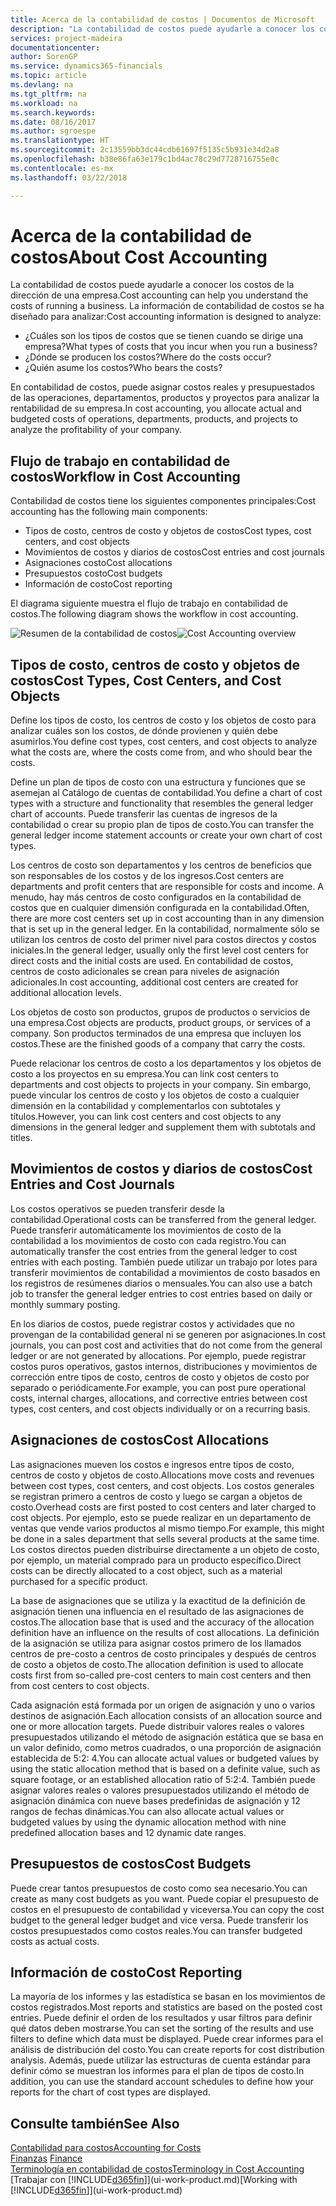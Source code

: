 ```yaml
---
title: Acerca de la contabilidad de costos | Documentos de Microsoft
description: "La contabilidad de costos puede ayudarle a conocer los costos de la dirección de una empresa."
services: project-madeira
documentationcenter: 
author: SorenGP
ms.service: dynamics365-financials
ms.topic: article
ms.devlang: na
ms.tgt_pltfrm: na
ms.workload: na
ms.search.keywords: 
ms.date: 08/16/2017
ms.author: sgroespe
ms.translationtype: HT
ms.sourcegitcommit: 2c13559bb3dc44cdb61697f5135c5b931e34d2a8
ms.openlocfilehash: b38e86fa63e179c1bd4ac78c29d7728716755e0c
ms.contentlocale: es-mx
ms.lasthandoff: 03/22/2018

---
```

# <a name="about-cost-accounting"></a><span data-ttu-id="ab8fe-103">Acerca de la contabilidad de costos</span><span class="sxs-lookup"><span data-stu-id="ab8fe-103">About Cost Accounting</span></span>
<span data-ttu-id="ab8fe-104">La contabilidad de costos puede ayudarle a conocer los costos de la dirección de una empresa.</span><span class="sxs-lookup"><span data-stu-id="ab8fe-104">Cost accounting can help you understand the costs of running a business.</span></span> <span data-ttu-id="ab8fe-105">La información de contabilidad de costos se ha diseñado para analizar:</span><span class="sxs-lookup"><span data-stu-id="ab8fe-105">Cost accounting information is designed to analyze:</span></span>  

-   <span data-ttu-id="ab8fe-106">¿Cuáles son los tipos de costos que se tienen cuando se dirige una empresa?</span><span class="sxs-lookup"><span data-stu-id="ab8fe-106">What types of costs that you incur when you run a business?</span></span>  
-   <span data-ttu-id="ab8fe-107">¿Dónde se producen los costos?</span><span class="sxs-lookup"><span data-stu-id="ab8fe-107">Where do the costs occur?</span></span>  
-   <span data-ttu-id="ab8fe-108">¿Quién asume los costos?</span><span class="sxs-lookup"><span data-stu-id="ab8fe-108">Who bears the costs?</span></span>  

<span data-ttu-id="ab8fe-109">En contabilidad de costos, puede asignar costos reales y presupuestados de las operaciones, departamentos, productos y proyectos para analizar la rentabilidad de su empresa.</span><span class="sxs-lookup"><span data-stu-id="ab8fe-109">In cost accounting, you allocate actual and budgeted costs of operations, departments, products, and projects to analyze the profitability of your company.</span></span>  

## <a name="workflow-in-cost-accounting"></a><span data-ttu-id="ab8fe-110">Flujo de trabajo en contabilidad de costos</span><span class="sxs-lookup"><span data-stu-id="ab8fe-110">Workflow in Cost Accounting</span></span>  
<span data-ttu-id="ab8fe-111">Contabilidad de costos tiene los siguientes componentes principales:</span><span class="sxs-lookup"><span data-stu-id="ab8fe-111">Cost accounting has the following main components:</span></span>  

-   <span data-ttu-id="ab8fe-112">Tipos de costo, centros de costo y objetos de costos</span><span class="sxs-lookup"><span data-stu-id="ab8fe-112">Cost types, cost centers, and cost objects</span></span>  
-   <span data-ttu-id="ab8fe-113">Movimientos de costos y diarios de costos</span><span class="sxs-lookup"><span data-stu-id="ab8fe-113">Cost entries and cost journals</span></span>  
-   <span data-ttu-id="ab8fe-114">Asignaciones costo</span><span class="sxs-lookup"><span data-stu-id="ab8fe-114">Cost allocations</span></span>  
-   <span data-ttu-id="ab8fe-115">Presupuestos costo</span><span class="sxs-lookup"><span data-stu-id="ab8fe-115">Cost budgets</span></span>
-   <span data-ttu-id="ab8fe-116">Información de costo</span><span class="sxs-lookup"><span data-stu-id="ab8fe-116">Cost reporting</span></span>  

<span data-ttu-id="ab8fe-117">El diagrama siguiente muestra el flujo de trabajo en contabilidad de costos.</span><span class="sxs-lookup"><span data-stu-id="ab8fe-117">The following diagram shows the workflow in cost accounting.</span></span>  

<span data-ttu-id="ab8fe-118">![Resumen de la contabilidad de costos](media/costaccountingoverview.png "ResumenContabilidadCostos")</span><span class="sxs-lookup"><span data-stu-id="ab8fe-118">![Cost Accounting overview](media/costaccountingoverview.png "CostAccountingOverview")</span></span>  

## <a name="cost-types-cost-centers-and-cost-objects"></a><span data-ttu-id="ab8fe-119">Tipos de costo, centros de costo y objetos de costos</span><span class="sxs-lookup"><span data-stu-id="ab8fe-119">Cost Types, Cost Centers, and Cost Objects</span></span>  
<span data-ttu-id="ab8fe-120">Define los tipos de costo, los centros de costo y los objetos de costo para analizar cuáles son los costos, de dónde provienen y quién debe asumirlos.</span><span class="sxs-lookup"><span data-stu-id="ab8fe-120">You define cost types, cost centers, and cost objects to analyze what the costs are, where the costs come from, and who should bear the costs.</span></span>  

<span data-ttu-id="ab8fe-121">Define un plan de tipos de costo con una estructura y funciones que se asemejan al Catálogo de cuentas de contabilidad.</span><span class="sxs-lookup"><span data-stu-id="ab8fe-121">You define a chart of cost types with a structure and functionality that resembles the general ledger chart of accounts.</span></span> <span data-ttu-id="ab8fe-122">Puede transferir las cuentas de ingresos de la contabilidad o crear su propio plan de tipos de costo.</span><span class="sxs-lookup"><span data-stu-id="ab8fe-122">You can transfer the general ledger income statement accounts or create your own chart of cost types.</span></span>  

<span data-ttu-id="ab8fe-123">Los centros de costo son departamentos y los centros de beneficios que son responsables de los costos y de los ingresos.</span><span class="sxs-lookup"><span data-stu-id="ab8fe-123">Cost centers are departments and profit centers that are responsible for costs and income.</span></span> <span data-ttu-id="ab8fe-124">A menudo, hay más centros de costo configurados en la contabilidad de costos que en cualquier dimensión configurada en la contabilidad.</span><span class="sxs-lookup"><span data-stu-id="ab8fe-124">Often, there are more cost centers set up in cost accounting than in any dimension that is set up in the general ledger.</span></span> <span data-ttu-id="ab8fe-125">En la contabilidad, normalmente sólo se utilizan los centros de costo del primer nivel para costos directos y costos iniciales.</span><span class="sxs-lookup"><span data-stu-id="ab8fe-125">In the general ledger, usually only the first level cost centers for direct costs and the initial costs are used.</span></span> <span data-ttu-id="ab8fe-126">En contabilidad de costos, centros de costo adicionales se crean para niveles de asignación adicionales.</span><span class="sxs-lookup"><span data-stu-id="ab8fe-126">In cost accounting, additional cost centers are created for additional allocation levels.</span></span>  

<span data-ttu-id="ab8fe-127">Los objetos de costo son productos, grupos de productos o servicios de una empresa.</span><span class="sxs-lookup"><span data-stu-id="ab8fe-127">Cost objects are products, product groups, or services of a company.</span></span> <span data-ttu-id="ab8fe-128">Son productos terminados de una empresa que incluyen los costos.</span><span class="sxs-lookup"><span data-stu-id="ab8fe-128">These are the finished goods of a company that carry the costs.</span></span>  

<span data-ttu-id="ab8fe-129">Puede relacionar los centros de costo a los departamentos y los objetos de costo a los proyectos en su empresa.</span><span class="sxs-lookup"><span data-stu-id="ab8fe-129">You can link cost centers to departments and cost objects to projects in your company.</span></span> <span data-ttu-id="ab8fe-130">Sin embargo, puede vincular los centros de costo y los objetos de costo a cualquier dimensión en la contabilidad y complementarlos con subtotales y títulos.</span><span class="sxs-lookup"><span data-stu-id="ab8fe-130">However, you can link cost centers and cost objects to any dimensions in the general ledger and supplement them with subtotals and titles.</span></span>  

## <a name="cost-entries-and-cost-journals"></a><span data-ttu-id="ab8fe-131">Movimientos de costos y diarios de costos</span><span class="sxs-lookup"><span data-stu-id="ab8fe-131">Cost Entries and Cost Journals</span></span>  
<span data-ttu-id="ab8fe-132">Los costos operativos se pueden transferir desde la contabilidad.</span><span class="sxs-lookup"><span data-stu-id="ab8fe-132">Operational costs can be transferred from the general ledger.</span></span> <span data-ttu-id="ab8fe-133">Puede transferir automáticamente los movimientos de costo de la contabilidad a los movimientos de costo con cada registro.</span><span class="sxs-lookup"><span data-stu-id="ab8fe-133">You can automatically transfer the cost entries from the general ledger to cost entries with each posting.</span></span> <span data-ttu-id="ab8fe-134">También puede utilizar un trabajo por lotes para transferir movimientos de contabilidad a movimientos de costo basados en los registros de resúmenes diarios o mensuales.</span><span class="sxs-lookup"><span data-stu-id="ab8fe-134">You can also use a batch job to transfer the general ledger entries to cost entries based on daily or monthly summary posting.</span></span>  

<span data-ttu-id="ab8fe-135">En los diarios de costos, puede registrar costos y actividades que no provengan de la contabilidad general ni se generen por asignaciones.</span><span class="sxs-lookup"><span data-stu-id="ab8fe-135">In cost journals, you can post cost and activities that do not come from the general ledger or are not generated by allocations.</span></span> <span data-ttu-id="ab8fe-136">Por ejemplo, puede registrar costos puros operativos, gastos internos, distribuciones y movimientos de corrección entre tipos de costo, centros de costo y objetos de costo por separado o periódicamente.</span><span class="sxs-lookup"><span data-stu-id="ab8fe-136">For example, you can post pure operational costs, internal charges, allocations, and corrective entries between cost types, cost centers, and cost objects individually or on a recurring basis.</span></span>  

## <a name="cost-allocations"></a><span data-ttu-id="ab8fe-137">Asignaciones de costos</span><span class="sxs-lookup"><span data-stu-id="ab8fe-137">Cost Allocations</span></span>  
<span data-ttu-id="ab8fe-138">Las asignaciones mueven los costos e ingresos entre tipos de costo, centros de costo y objetos de costo.</span><span class="sxs-lookup"><span data-stu-id="ab8fe-138">Allocations move costs and revenues between cost types, cost centers, and cost objects.</span></span> <span data-ttu-id="ab8fe-139">Los costos generales se registran primero a centros de costo y luego se cargan a objetos de costo.</span><span class="sxs-lookup"><span data-stu-id="ab8fe-139">Overhead costs are first posted to cost centers and later charged to cost objects.</span></span> <span data-ttu-id="ab8fe-140">Por ejemplo, esto se puede realizar en un departamento de ventas que vende varios productos al mismo tiempo.</span><span class="sxs-lookup"><span data-stu-id="ab8fe-140">For example, this might be done in a sales department that sells several products at the same time.</span></span> <span data-ttu-id="ab8fe-141">Los costos directos pueden distribuirse directamente a un objeto de costo, por ejemplo, un material comprado para un producto específico.</span><span class="sxs-lookup"><span data-stu-id="ab8fe-141">Direct costs can be directly allocated to a cost object, such as a material purchased for a specific product.</span></span>  

<span data-ttu-id="ab8fe-142">La base de asignaciones que se utiliza y la exactitud de la definición de asignación tienen una influencia en el resultado de las asignaciones de costos.</span><span class="sxs-lookup"><span data-stu-id="ab8fe-142">The allocation base that is used and the accuracy of the allocation definition have an influence on the results of cost allocations.</span></span> <span data-ttu-id="ab8fe-143">La definición de la asignación se utiliza para asignar costos primero de los llamados centros de pre-costo a centros de costo principales y después de centros de costo a objetos de costo.</span><span class="sxs-lookup"><span data-stu-id="ab8fe-143">The allocation definition is used to allocate costs first from so-called pre-cost centers to main cost centers and then from cost centers to cost objects.</span></span>  

<span data-ttu-id="ab8fe-144">Cada asignación está formada por un origen de asignación y uno o varios destinos de asignación.</span><span class="sxs-lookup"><span data-stu-id="ab8fe-144">Each allocation consists of an allocation source and one or more allocation targets.</span></span> <span data-ttu-id="ab8fe-145">Puede distribuir valores reales o valores presupuestados utilizando el método de asignación estática que se basa en un valor definido, como metros cuadrados, o una proporción de asignación establecida de 5:2: 4.</span><span class="sxs-lookup"><span data-stu-id="ab8fe-145">You can allocate actual values or budgeted values by using the static allocation method that is based on a definite value, such as square footage, or an established allocation ratio of 5:2:4.</span></span> <span data-ttu-id="ab8fe-146">También puede asignar valores reales o valores presupuestados utilizando el método de asignación dinámica con nueve bases predefinidas de asignación y 12 rangos de fechas dinámicas.</span><span class="sxs-lookup"><span data-stu-id="ab8fe-146">You can also allocate actual values or budgeted values by using the dynamic allocation method with nine predefined allocation bases and 12 dynamic date ranges.</span></span>  

## <a name="cost-budgets"></a><span data-ttu-id="ab8fe-147">Presupuestos de costos</span><span class="sxs-lookup"><span data-stu-id="ab8fe-147">Cost Budgets</span></span>  
<span data-ttu-id="ab8fe-148">Puede crear tantos presupuestos de costo como sea necesario.</span><span class="sxs-lookup"><span data-stu-id="ab8fe-148">You can create as many cost budgets as you want.</span></span> <span data-ttu-id="ab8fe-149">Puede copiar el presupuesto de costos en el presupuesto de contabilidad y viceversa.</span><span class="sxs-lookup"><span data-stu-id="ab8fe-149">You can copy the cost budget to the general ledger budget and vice versa.</span></span> <span data-ttu-id="ab8fe-150">Puede transferir los costos presupuestados como costos reales.</span><span class="sxs-lookup"><span data-stu-id="ab8fe-150">You can transfer budgeted costs as actual costs.</span></span>  

## <a name="cost-reporting"></a><span data-ttu-id="ab8fe-151">Información de costo</span><span class="sxs-lookup"><span data-stu-id="ab8fe-151">Cost Reporting</span></span>  
<span data-ttu-id="ab8fe-152">La mayoría de los informes y las estadística se basan en los movimientos de costos registrados.</span><span class="sxs-lookup"><span data-stu-id="ab8fe-152">Most reports and statistics are based on the posted cost entries.</span></span> <span data-ttu-id="ab8fe-153">Puede definir el orden de los resultados y usar filtros para definir qué datos deben mostrarse.</span><span class="sxs-lookup"><span data-stu-id="ab8fe-153">You can set the sorting of the results and use filters to define which data must be displayed.</span></span> <span data-ttu-id="ab8fe-154">Puede crear informes para el análisis de distribución del costo.</span><span class="sxs-lookup"><span data-stu-id="ab8fe-154">You can create reports for cost distribution analysis.</span></span> <span data-ttu-id="ab8fe-155">Además, puede utilizar las estructuras de cuenta estándar para definir cómo se muestran los informes para el plan de tipos de costo.</span><span class="sxs-lookup"><span data-stu-id="ab8fe-155">In addition, you can use the standard account schedules to define how your reports for the chart of cost types are displayed.</span></span>  

## <a name="see-also"></a><span data-ttu-id="ab8fe-156">Consulte también</span><span class="sxs-lookup"><span data-stu-id="ab8fe-156">See Also</span></span>  
 [<span data-ttu-id="ab8fe-157">Contabilidad para costos</span><span class="sxs-lookup"><span data-stu-id="ab8fe-157">Accounting for Costs</span></span>](finance-manage-cost-accounting.md)  
 <span data-ttu-id="ab8fe-158">[Finanzas](finance.md) </span><span class="sxs-lookup"><span data-stu-id="ab8fe-158">[Finance](finance.md) </span></span>  
 [<span data-ttu-id="ab8fe-159">Terminología en contabilidad de costos</span><span class="sxs-lookup"><span data-stu-id="ab8fe-159">Terminology in Cost Accounting</span></span>](finance-terminology-in-cost-accounting.md)  
 <span data-ttu-id="ab8fe-160">[Trabajar con [!INCLUDE[d365fin](includes/d365fin_md.md)]](ui-work-product.md)</span><span class="sxs-lookup"><span data-stu-id="ab8fe-160">[Working with [!INCLUDE[d365fin](includes/d365fin_md.md)]](ui-work-product.md)</span></span>

